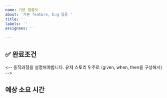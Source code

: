 ```yaml
---
name: 기본 템플릿
about: '기본 feature, bug 등등 '
title: ''
labels: ''
assignees: ''

---
```


## ✅ 완료조건
<-- 동작과정을 설명해야합니다. 유저 스토리 위주로 (given, when, then을 구성해서) -->

## 예상 소요 시간
